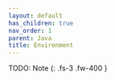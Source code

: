 ```yaml
---
layout: default
has_children: true
nav_order: 1
parent: Java
title: Environment
---
```


TODO: Note
{: .fs-3 .fw-400 }
